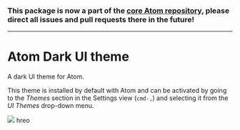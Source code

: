 ### This package is now a part of the [core Atom repository](https://github.com/atom/atom/tree/master/packages/atom-dark-ui), please direct all issues and pull requests there in the future!

---

# Atom Dark UI theme

A dark UI theme for Atom.

This theme is installed by default with Atom and can be activated by going to
the _Themes_ section in the Settings view (`cmd-,`) and selecting it from the
_UI Themes_ drop-down menu.

![](https://f.cloud.github.com/assets/671378/2265086/c6897dba-9e7b-11e3-945d-551cac610717.png)
hreo
